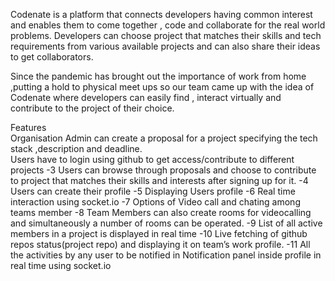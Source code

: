 Codenate is a platform that connects developers having common interest and enables them to come together , code and collaborate for the real world problems. Developers can choose project that matches their skills and tech requirements from various available projects and can also share their ideas to get collaborators.

Since the pandemic has brought out the importance of work from  home ,putting a hold to physical meet ups so our team came up with the idea of Codenate where developers can easily find , interact virtually and contribute to the project of their choice.

Features
<br>	Organisation Admin can create a proposal for a project specifying the tech stack ,description and deadline. 
<br>	Users have to login using github to get access/contribute to different projects
-3	Users can browse through proposals  and choose to contribute to project that matches their skills and interests after signing up for it.
-4	Users can create their profile 
-5	Displaying Users profile
-6	Real time interaction using socket.io
-7	Options of Video call and chating among teams member
-8	Team Members can also create rooms for videocalling and simultaneously a number of rooms can be operated.
-9	List of all active members in a project is displayed in real time
-10	Live fetching of github repos status(project repo) and displaying it on team’s work profile.
-11	All the activities by any user to be notified in Notification panel inside profile in real time using socket.io
